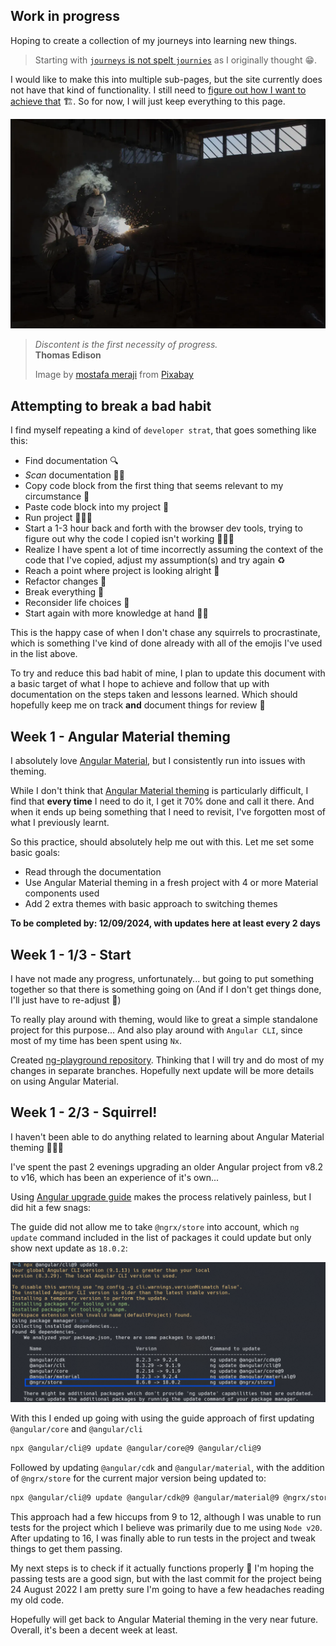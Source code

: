 ## Work in progress

Hoping to create a collection of my journeys into learning new things.

> Starting with [`journeys` is not spelt `journies`](https://www.grammar-monster.com/plurals/plural_of_journey.htm) as I originally thought 😁.

I would like to make this into multiple sub-pages, but the site currently does not have that kind of functionality. I still need to [figure out how I want to achieve that](https://github.com/peterjokumsen/peterjokumsen-nx-workspace/issues/24) 🏗️.
So for now, I will just keep everything to this page.

![Work in progress](../../images/working-on-it.webp)

> _Discontent is the first necessity of progress._  
> **Thomas Edison**
>
> Image by [mostafa meraji](https://pixabay.com/users/mostafa_meraji-13551092/?utm_source=link-attribution&utm_medium=referral&utm_campaign=image&utm_content=5243951) from [Pixabay](https://pixabay.com//?utm_source=link-attribution&utm_medium=referral&utm_campaign=image&utm_content=5243951)

## Attempting to break a bad habit

I find myself repeating a kind of `developer strat`, that goes something like this:

- Find documentation 🔍
- _Scan_ documentation 🫣😎
- Copy code block from the first thing that seems relevant to my circumstance 🤷
- Paste code block into my project 🤖
- Run project 🏃‍♂️‍➡️
- Start a 1-3 hour back and forth with the browser dev tools, trying to figure out why the code I copied isn't working 🚶‍♂️‍➡️
- Realize I have spent a lot of time incorrectly assuming the context of the code that I've copied, adjust my assumption(s) and try again ♻️
- Reach a point where project is looking alright 🤠
- Refactor changes 🧹
- Break everything 🤡
- Reconsider life choices 🫠
- Start again with more knowledge at hand 🧑‍🎓

This is the happy case of when I don't chase any squirrels to procrastinate, which is something I've kind of done already with all of the emojis I've used in the list above.

To try and reduce this bad habit of mine, I plan to update this document with a basic target of what I hope to achieve and follow that up with documentation on the steps taken and lessons learned. Which should hopefully keep me on track **and** document things for review 🤞

## Week 1 - Angular Material theming

I absolutely love [Angular Material](https://material.angular.io), but I consistently run into issues with theming.

While I don't think that [Angular Material theming](https://material.angular.io/guide/theming) is particularly difficult,
I find that **every time** I need to do it, I get it 70% done and call it there. And when it ends up being something that I need to revisit, I've forgotten most of what I previously learnt.

So this practice, should absolutely help me out with this. Let me set some basic goals:

- Read through the documentation
- Use Angular Material theming in a fresh project with 4 or more Material components used
- Add 2 extra themes with basic approach to switching themes

**To be completed by: 12/09/2024, with updates here at least every 2 days**

## Week 1 - 1/3 - Start

I have not made any progress, unfortunately... but going to put something together so that there is something going on (And if I don't get things done, I'll just have to re-adjust 🤷)

To really play around with theming, would like to great a simple standalone project for this purpose... And also play around with `Angular CLI`, since most of my time has been spent using `Nx`.

Created [ng-playground repository](https://github.com/peterjokumsen/ng-playground). Thinking that I will try and do most of my changes in separate branches. Hopefully next update will be more details on using Angular Material.

## Week 1 - 2/3 - Squirrel!

I haven't been able to do anything related to learning about Angular Material theming 🤦🏻😅

I've spent the past 2 evenings upgrading an older Angular project from v8.2 to v16, which has been an experience of it's own...

Using [Angular upgrade guide](https://angular.dev/update-guide?v=8.2-17.0&l=3) makes the process relatively painless, but I did hit a few snags:

The guide did not allow me to take `@ngrx/store` into account, which `ng update` command included in the list of packages it could update but only show next update as `18.0.2`:

![Using ng update from v8](../../screenshots/ng-update-example.png)

With this I ended up going with using the guide approach of first updating `@angular/core` and `@angular/cli`

```bash
npx @angular/cli@9 update @angular/core@9 @angular/cli@9
```

Followed by updating `@angular/cdk` and `@angular/material`, with the addition of `@ngrx/store` for the current major version being updated to:

```bash
npx @angular/cli@9 update @angular/cdk@9 @angular/material@9 @ngrx/store@9
```

This approach had a few hiccups from 9 to 12, although I was unable to run tests for the project which I believe was primarily due to me using `Node v20`. After updating to 16, I was finally able to run tests in the project and tweak things to get them passing.

My next steps is to check if it actually functions properly 🤞 I'm hoping the passing tests are a good sign, but with the last commit for the project being 24 August 2022 I am pretty sure I'm going to have a few headaches reading my old code.

Hopefully will get back to Angular Material theming in the very near future. Overall, it's been a decent week at least.
